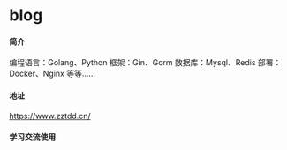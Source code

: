 # blog

#### 简介
编程语言：Golang、Python
框架：Gin、Gorm
数据库：Mysql、Redis
部署：Docker、Nginx
等等……

#### 地址
https://www.zztdd.cn/

#### 学习交流使用
